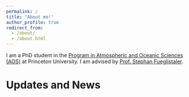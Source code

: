 ```yaml
---
permalink: /
title: "About me!"
author_profile: true
redirect_from: 
  - /about/
  - /about.html
---
```


I am a PhD student in the [Program in Atmospheric and Oceanic Sciences (AOS)](https://aos.princeton.edu/) at Princeton University. I am advised by [Prof. Stephan Fueglistaler](https://geosciences.princeton.edu/people/stephan-fueglistaler). 



Updates and News
======




